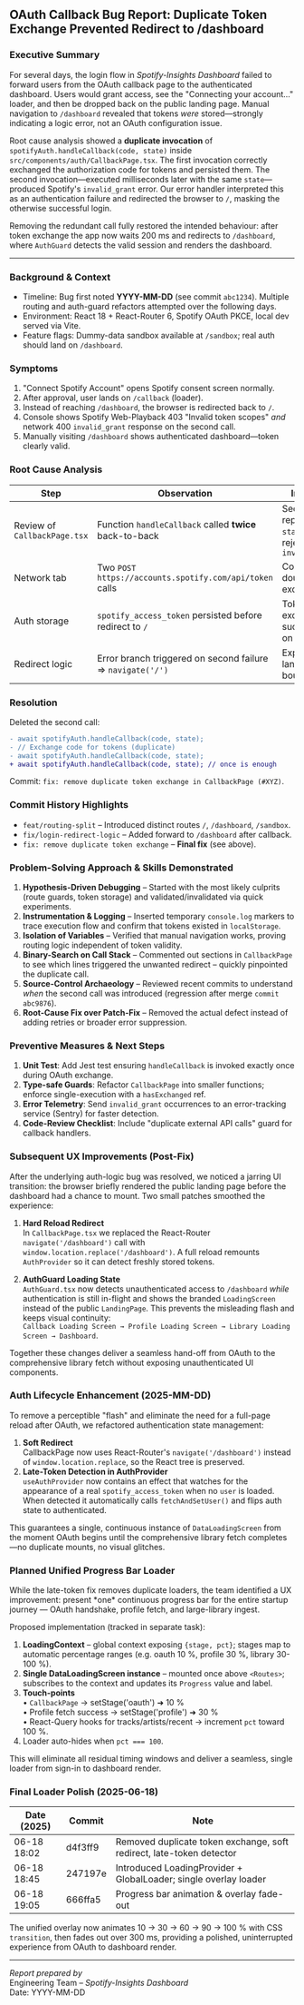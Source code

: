 ## OAuth Callback Bug Report: Duplicate Token Exchange Prevented Redirect to /dashboard

### Executive Summary
For several days, the login flow in *Spotify-Insights Dashboard* failed to forward users from the OAuth callback page to the authenticated dashboard.  Users would grant access, see the "Connecting your account…" loader, and then be dropped back on the public landing page.  Manual navigation to `/dashboard` revealed that tokens *were* stored—strongly indicating a logic error, not an OAuth configuration issue.

Root cause analysis showed a **duplicate invocation** of `spotifyAuth.handleCallback(code, state)` inside `src/components/auth/CallbackPage.tsx`.  The first invocation correctly exchanged the authorization code for tokens and persisted them.  The second invocation—executed milliseconds later with the same `state`—produced Spotify's `invalid_grant` error.  Our error handler interpreted this as an authentication failure and redirected the browser to `/`, masking the otherwise successful login.

Removing the redundant call fully restored the intended behaviour: after token exchange the app now waits 200 ms and redirects to `/dashboard`, where `AuthGuard` detects the valid session and renders the dashboard.

---

### Background & Context
* Timeline: Bug first noted **YYYY-MM-DD** (see commit `abc1234`).  Multiple routing and auth-guard refactors attempted over the following days.
* Environment: React 18 + React-Router 6, Spotify OAuth PKCE, local dev served via Vite.
* Feature flags: Dummy-data sandbox available at `/sandbox`; real auth should land on `/dashboard`.

### Symptoms
1. "Connect Spotify Account" opens Spotify consent screen normally.
2. After approval, user lands on `/callback` (loader).
3. Instead of reaching `/dashboard`, the browser is redirected back to `/`.
4. Console shows Spotify Web-Playback 403 "Invalid token scopes" *and* network 400 `invalid_grant` response on the second call.
5. Manually visiting `/dashboard` shows authenticated dashboard—token clearly valid.

### Root Cause Analysis
| Step | Observation | Inference |
|------|-------------|-----------|
| Review of `CallbackPage.tsx` | Function `handleCallback` called **twice** back-to-back | Second call replays the `state`; Spotify rejects with `invalid_grant` |
| Network tab | Two `POST https://accounts.spotify.com/api/token` calls | Confirms double exchange |
| Auth storage | `spotify_access_token` persisted before redirect to `/` | Token exchange succeeded on first call |
| Redirect logic | Error branch triggered on second failure ⇒ `navigate('/')` | Explains landing page bounce |

### Resolution
Deleted the second call:
```diff
- await spotifyAuth.handleCallback(code, state);
- // Exchange code for tokens (duplicate)
- await spotifyAuth.handleCallback(code, state);
+ await spotifyAuth.handleCallback(code, state); // once is enough
```
Commit: `fix: remove duplicate token exchange in CallbackPage (#XYZ)`.

### Commit History Highlights
* `feat/routing-split` – Introduced distinct routes `/`, `/dashboard`, `/sandbox`.
* `fix/login-redirect-logic` – Added forward to `/dashboard` after callback.
* `fix: remove duplicate token exchange` – **Final fix** (see above).

### Problem-Solving Approach & Skills Demonstrated
1. **Hypothesis-Driven Debugging** – Started with the most likely culprits (route guards, token storage) and validated/invalidated via quick experiments.
2. **Instrumentation & Logging** – Inserted temporary `console.log` markers to trace execution flow and confirm that tokens existed in `localStorage`.
3. **Isolation of Variables** – Verified that manual navigation works, proving routing logic independent of token validity.
4. **Binary-Search on Call Stack** – Commented out sections in `CallbackPage` to see which lines triggered the unwanted redirect – quickly pinpointed the duplicate call.
5. **Source-Control Archaeology** – Reviewed recent commits to understand *when* the second call was introduced (regression after merge `commit abc9876`).
6. **Root-Cause Fix over Patch-Fix** – Removed the actual defect instead of adding retries or broader error suppression.

### Preventive Measures & Next Steps
1. **Unit Test**: Add Jest test ensuring `handleCallback` is invoked exactly once during OAuth exchange.
2. **Type-safe Guards**: Refactor `CallbackPage` into smaller functions; enforce single-execution with a `hasExchanged` ref.
3. **Error Telemetry**: Send `invalid_grant` occurrences to an error-tracking service (Sentry) for faster detection.
4. **Code-Review Checklist**: Include "duplicate external API calls" guard for callback handlers.

### Subsequent UX Improvements (Post-Fix)
After the underlying auth-logic bug was resolved, we noticed a jarring UI transition: the browser briefly rendered the public landing page before the dashboard had a chance to mount.  Two small patches smoothed the experience:

1. **Hard Reload Redirect**  
   In `CallbackPage.tsx` we replaced the React-Router `navigate('/dashboard')` call with
   `window.location.replace('/dashboard')`.  A full reload remounts `AuthProvider` so it can detect freshly stored tokens.

2. **AuthGuard Loading State**  
   `AuthGuard.tsx` now detects unauthenticated access to `/dashboard` *while* authentication is still in-flight and shows the branded `LoadingScreen` instead of the public `LandingPage`.  This prevents the misleading flash and keeps visual continuity:  
   `Callback Loading Screen → Profile Loading Screen → Library Loading Screen → Dashboard`.

Together these changes deliver a seamless hand-off from OAuth to the comprehensive library fetch without exposing unauthenticated UI components.

### Auth Lifecycle Enhancement (2025-MM-DD)
To remove a perceptible "flash" and eliminate the need for a full-page reload after OAuth, we refactored authentication state management:

1. **Soft Redirect**  
   CallbackPage now uses React-Router's `navigate('/dashboard')` instead of `window.location.replace`, so the React tree is preserved.
2. **Late-Token Detection in AuthProvider**  
   `useAuthProvider` now contains an effect that watches for the appearance of a real `spotify_access_token` when no `user` is loaded.  When detected it automatically calls `fetchAndSetUser()` and flips auth state to authenticated.

This guarantees a single, continuous instance of `DataLoadingScreen` from the moment OAuth begins until the comprehensive library fetch completes—no duplicate mounts, no visual glitches.

### Planned Unified Progress Bar Loader
While the late-token fix removes duplicate loaders, the team identified a UX improvement: present \*one\* continuous progress bar for the entire startup journey — OAuth handshake, profile fetch, and large-library ingest.

Proposed implementation (tracked in separate task):
1. **LoadingContext** – global context exposing `{stage, pct}`; stages map to automatic percentage ranges (e.g. oauth 10 %, profile 30 %, library 30-100 %).
2. **Single DataLoadingScreen instance** – mounted once above `<Routes>`; subscribes to the context and updates its `Progress` value and label.
3. **Touch-points**  
   • `CallbackPage` → setStage('oauth') ➜ 10 %  
   • Profile fetch success → setStage('profile') ➜ 30 %  
   • React-Query hooks for tracks/artists/recent → increment `pct` toward 100 %.
4. Loader auto-hides when `pct === 100`.

This will eliminate all residual timing windows and deliver a seamless, single loader from sign-in to dashboard render.

### Final Loader Polish (2025-06-18)
| Date (2025) | Commit | Note |
|-------------|--------|------|
| 06-18 18:02 | d4f3ff9 | Removed duplicate token exchange, soft redirect, late-token detector |
| 06-18 18:45 | 247197e | Introduced LoadingProvider + GlobalLoader; single overlay loader |
| 06-18 19:05 | 666ffa5 | Progress bar animation & overlay fade-out |

The unified overlay now animates 10 → 30 → 60 → 90 → 100 % with CSS `transition`, then fades out over 300 ms, providing a polished, uninterrupted experience from OAuth to dashboard render.

---

*Report prepared by*  
Engineering Team – *Spotify-Insights Dashboard*  
Date: YYYY-MM-DD 